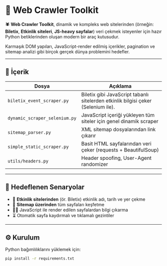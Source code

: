 # 🎯 Web Crawler Toolkit

🕷️ **Web Crawler Toolkit**, dinamik ve kompleks web sitelerinden (örneğin: **Biletix**, **Etkinlik siteleri**, **JS-heavy sayfalar**) veri çekmek isteyenler için hazır Python betiklerinden oluşan modern bir araç kutusudur.

Karmaşık DOM yapıları, JavaScript-render edilmiş içerikler, pagination ve sitemap analizi gibi birçok gerçek dünya problemini hedefler.

---

## 📁 İçerik

| Dosya                           | Açıklama |
|--------------------------------|----------|
| `biletix_event_scraper.py`     | Biletix gibi JavaScript tabanlı sitelerden etkinlik bilgisi çeker (Selenium ile). |
| `dynamic_scraper_selenium.py` | JavaScript içeriği yükleyen tüm siteler için genel dinamik scraper |
| `sitemap_parser.py`           | XML sitemap dosyalarından link çıkarır |
| `simple_static_scraper.py`    | Basit HTML sayfalarından veri çeker (requests + BeautifulSoup) |
| `utils/headers.py`            | Header spoofing, User-Agent randomizer |

---

## 🚀 Hedeflenen Senaryolar

- 🎫 **Etkinlik sitelerinden** (ör. Biletix) etkinlik adı, tarih ve yer çekme
- 🧭 **Sitemap üzerinden** tüm sayfaları keşfetme
- 🕵️‍♂️ JavaScript ile render edilen sayfalardan bilgi çıkarma
- ⏳ Otomatik sayfa kaydırmalı ve tıklamalı gezintiler

---

## ⚙️ Kurulum

Python bağımlılıklarını yüklemek için:

```bash
pip install -r requirements.txt
